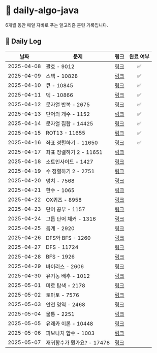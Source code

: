 # 📘 daily-algo-java

6개월 동안 매일 자바로 푸는 알고리즘 훈련 기록입니다.

## 📅 Daily Log

|     날짜      | 문제 | 링크 |   완료 여부    |
|:-----------:|------|------|:----------:|
| 2025-04-08  | 괄호 - 9012 | [링크](https://www.acmicpc.net/problem/9012) |     ✅      |
| 2025-04-09  | 스택 - 10828 | [링크](https://www.acmicpc.net/problem/10828) |     ✅     |
| 2025-04-10  | 큐 - 10845 | [링크](https://www.acmicpc.net/problem/10845) |      ✅      |
| 2025-04-11  | 덱 - 10866 | [링크](https://www.acmicpc.net/problem/10866) |      ✅      |
| 2025-04-12  | 문자열 반복 - 2675 | [링크](https://www.acmicpc.net/problem/2675) |    ✅        |
| 2025-04-13  | 단어의 개수 - 1152 | [링크](https://www.acmicpc.net/problem/1152) |       ✅     |
| 2025-04-14  | 문자열 집합 - 14425 | [링크](https://www.acmicpc.net/problem/14425) |      ✅       |
| 2025-04-15  | ROT13 - 11655 | [링크](https://www.acmicpc.net/problem/11655) |       ✅     |
| 2025-04-16  | 좌표 정렬하기 - 11650 | [링크](https://www.acmicpc.net/problem/11650) |     ✅       |
| 2025-04-17  | 좌표 정렬하기 2 - 11651 | [링크](https://www.acmicpc.net/problem/11651) |            |
| 2025-04-18  | 소트인사이드 - 1427 | [링크](https://www.acmicpc.net/problem/1427) |            |
| 2025-04-19  | 수 정렬하기 2 - 2751 | [링크](https://www.acmicpc.net/problem/2751) |            |
| 2025-04-20  | 덩치 - 7568 | [링크](https://www.acmicpc.net/problem/7568) |            |
| 2025-04-21  | 한수 - 1065 | [링크](https://www.acmicpc.net/problem/1065) |            |
| 2025-04-22  | OX퀴즈 - 8958 | [링크](https://www.acmicpc.net/problem/8958) |            |
| 2025-04-23  | 단어 공부 - 1157 | [링크](https://www.acmicpc.net/problem/1157) |            |
| 2025-04-24  | 그룹 단어 체커 - 1316 | [링크](https://www.acmicpc.net/problem/1316) |            |
| 2025-04-25  | 음계 - 2920 | [링크](https://www.acmicpc.net/problem/2920) |            |
| 2025-04-26  | DFS와 BFS - 1260 | [링크](https://www.acmicpc.net/problem/1260) |            |
| 2025-04-27  | DFS - 11724 | [링크](https://www.acmicpc.net/problem/11724) |            |
| 2025-04-28  | BFS - 1926 | [링크](https://www.acmicpc.net/problem/1926) |            |
| 2025-04-29  | 바이러스 - 2606 | [링크](https://www.acmicpc.net/problem/2606) |            |
| 2025-04-30  | 유기농 배추 - 1012 | [링크](https://www.acmicpc.net/problem/1012) |            |
| 2025-05-01  | 미로 탐색 - 2178 | [링크](https://www.acmicpc.net/problem/2178) |            |
| 2025-05-02  | 토마토 - 7576 | [링크](https://www.acmicpc.net/problem/7576) |            |
| 2025-05-03  | 안전 영역 - 2468 | [링크](https://www.acmicpc.net/problem/2468) |            |
| 2025-05-04  | 물통 - 2251 | [링크](https://www.acmicpc.net/problem/2251) |            |
| 2025-05-05  | 유레카 이론 - 10448 | [링크](https://www.acmicpc.net/problem/10448) |            |
| 2025-05-06  | 피보나치 함수 - 1003 | [링크](https://www.acmicpc.net/problem/1003) |            |
| 2025-05-07  | 재귀함수가 뭔가요? - 17478 | [링크](https://www.acmicpc.net/problem/17478) |            |
